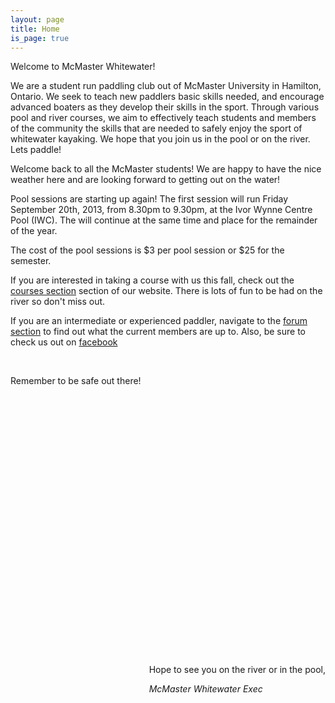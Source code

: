 ```yaml
---
layout: page
title: Home
is_page: true
---
```



 
Welcome to McMaster Whitewater!  

We are a student run paddling club out of McMaster University in Hamilton, Ontario.  We seek to teach new paddlers basic skills needed, and encourage advanced boaters as they develop their skills in the sport.  Through various pool and river courses, we aim to effectively teach students and members of the community the skills that are needed to safely enjoy the sport of whitewater kayaking.  We hope that you join us in the pool or on the river.  Lets paddle!

Welcome back to all the McMaster students! We are happy to have the nice weather here and are looking forward to getting out on the water! 

Pool sessions are starting up again! The first session will run Friday September 20th, 2013, from 8.30pm to 9.30pm, at the Ivor Wynne Centre Pool (IWC). The will continue at the same time and place for the remainder of the year. 

The cost of the pool sessions is $3 per pool session or $25 for the semester.

If you are interested in taking a course with us this fall, check out the [courses section](http://www2.mcmasterwhitewater.ca/course.html) section of our website.  There is lots of fun to be had on the river so don't miss out.

If you are an intermediate or experienced paddler, navigate to the [forum section](http://mcmasterwhitewater.ca/forum) to find out what the current members are up to. Also, be sure to check us out on [facebook](https://www.facebook.com/mcmaster.whitewater)

<br>

Remember to be safe out there!


<div id='pictureDiv' style='position:relative;margin:0 auto;height:400px;width:800px;'>
</div>

<!-- ++Rotating images++ -->

<script src="js/jquery.js">
</script>
<script src="js/picasa.js">
</script>
<script src="js/rotateIndexImage.js">
</script>
<!-- ++End of image Rotating images++ -->                	

 
<div style='float:right;'>
<br/>
<p>Hope to see you on the river or in the pool,</p>
<i>McMaster Whitewater Exec</i>

</div>



